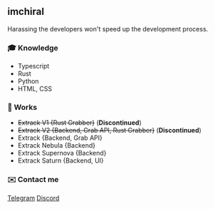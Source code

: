 ## imchiral
Harassing the developers won't speed up the development process.

### 🎓 Knowledge
- Typescript
- Rust
- Python
- HTML, CSS

### 🔧 Works
- ~~Extrack V1 {Rust Grabber}~~ (**Discontinued**)
- ~~Extrack V2 {Backend, Grab API, Rust Grabber}~~ (**Discontinued**)
- Extrack {Backend, Grab API}
- Extrack Nebula {Backend}
- Extrack Supernova {Backend}
- Extrack Saturn {Backend, UI}

### ✉️ Contact me
[Telegram](https://t.me/imchiral)
[Discord](https://discord.com/users/1030165837274947635)
